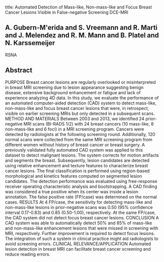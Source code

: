 title: Automated Detection of Mass-like, Non-mass-like and Focus Breast Cancer Lesions Visible in False-negative Screening DCE-MRI

## A. Gubern-M'erida and S. Vreemann and R. Marti and J. Melendez and R. M. Mann and B. Platel and N. Karssemeijer
RSNA


## Abstract
PURPOSE Breast cancer lesions are regularly overlooked or misinterpreted in breast MRI screening due to lesion appearance suggesting benign disease, extensive background enhancement or fatigue and lack of experience analyzing 4D data. In this study, we evaluate the performance of an automated computer-aided detection (CAD) system to detect mass-like, non-mass-like and focus breast cancer lesions that were, in retrospect, visible on earlier screening MRIs but only detected in a subsequent scans. METHOD AND MATERIALS Between 2003 and 2013, we identified 24 prior-negative MRI scans (BI-RADS 1/2) with 24 breast cancers (10 mass-like, 8 non-mass-like and 6 foci) in a MRI screening program. Cancers were detected by radiologists at the following screening round. Additionally, 120 normal scans were collected from the same MRI screening program from different women without history of breast cancer or breast surgery. A previously validated fully automated CAD system was applied to this dataset to detect malignant lesions. The system corrects for motion artifacts and segments the breast. Subsequently, lesion candidates are detected using relative enhancement and texture features to characterize breast cancer lesions. The final classification is performed using region-based morphological and kinetics features computed on segmented lesion candidates. The detection performance was evaluated using free-response receiver operating characteristic analysis and bootstrapping. A CAD finding was considered a true positive when its center was inside a lesion annotation. The false positive rate (FP/case) was determined on the normal cases. RESULTS At 4 FP/case, the sensitivity for detecting mass-like and non-mass-like lesions in prior-negative scans was 0.50 (95% confidence interval 0.17-0.83) and 0.85 (0.50-1.00), respectively. At the same FP/case, the CAD system did not detect focus breast cancer lesions. CONCLUSION A CAD system was able to automatically detect 50% and 85% of mass-like and non-mass-like enhancement lesions that were missed in screening with MRI, respectively. Further improvement is required to detect focus lesions. The integration of such a system in clinical practice might aid radiologists to avoid screening errors. CLINICAL RELEVANCE/APPLICATION Automated lesion detection in breast MRI can facilitate breast cancer screening and reduce reading errors.

